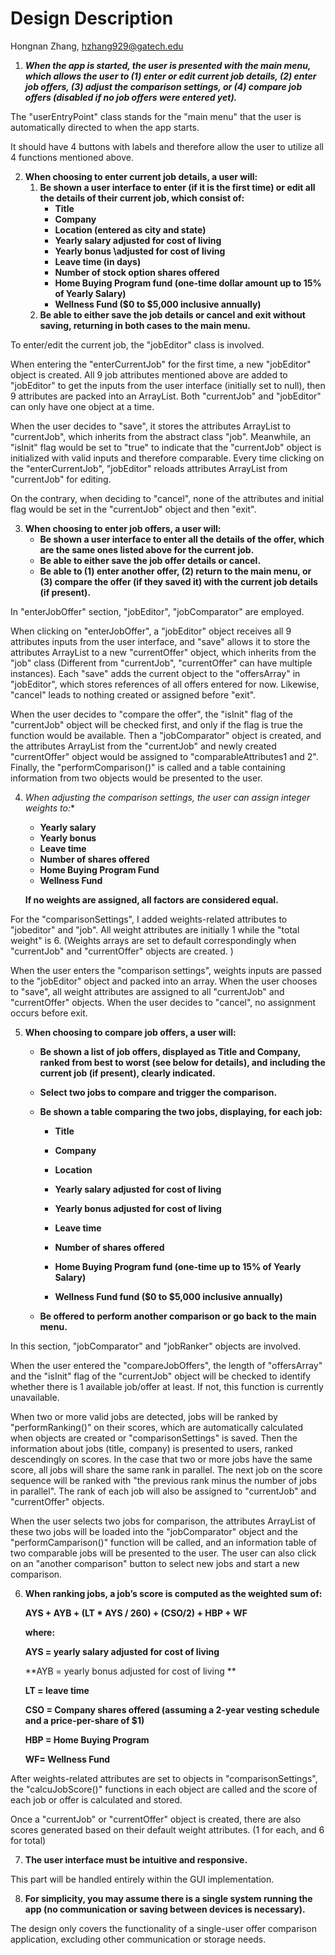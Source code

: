 # Design Description

Hongnan Zhang, hzhang929@gatech.edu

1. ***When the app is started, the user is presented with the main menu, which allows the user to (1) enter or edit current job details, (2) enter job offers, (3) adjust the comparison settings, or (4) compare job offers (disabled if no job offers were entered yet).***

The "userEntryPoint" class stands for the "main menu" that the user is automatically directed to when the app starts. 

It should have 4 buttons with labels and therefore allow the user to utilize all 4 functions mentioned above. 

2. **When choosing to enter current job details, a user will:**  
   1. **Be shown a user interface to enter (if it is the first time) or edit all the details of their current job, which consist of:**
      - **Title**
      - **Company**
      - **Location (entered  as city and state)**
      - **Yearly salary adjusted for cost of living**
      - **Yearly bonus \\adjusted for cost of living**
      - **Leave time (in days)**
      - **Number of stock option shares offered**
      - **Home Buying Program fund (one-time dollar amount up to 15% of Yearly Salary)**
      - **Wellness Fund ($0 to $5,000 inclusive annually)**
   2. **Be able to either save the job details or cancel and exit without saving, returning in both cases to the main menu.**  

To enter/edit the current job, the "jobEditor" class is involved. 

When entering the "enterCurrentJob" for the first time, a new "jobEditor" object is created. All 9 job attributes mentioned above are added to "jobEditor" to get the inputs from the user interface (initially set to null), then 9 attributes are packed into an ArrayList. Both "currentJob" and "jobEditor" can only have one object at a time. 

When the user decides to "save", it stores the attributes ArrayList to "currentJob", which inherits from the abstract class "job". Meanwhile, an "isInit" flag would be set to "true" to indicate that the "currentJob" object is initialized with valid inputs and therefore comparable. Every time clicking on the "enterCurrentJob", "jobEditor" reloads attributes ArrayList from "currentJob" for editing.

On the contrary, when deciding to "cancel", none of the attributes and initial flag would be set in the "currentJob" object and then "exit". 

3. **When choosing to enter job offers, a user will:**
   - **Be shown a user interface to enter all the details of the offer, which are the same ones listed above for the current job.**
   - **Be able to either save the job offer details or cancel.**
   - **Be able to (1) enter another offer, (2) return to the main menu, or (3) compare the offer (if they saved it) with the current job details (if present).**

In "enterJobOffer" section, "jobEditor", "jobComparator" are employed. 

When clicking on "enterJobOffer", a "jobEditor" object receives all 9 attributes inputs from the user interface, and "save" allows it to store the attributes ArrayList to a new "currentOffer" object, which inherits from the "job" class (Different from "currentJob", "currentOffer" can have multiple instances). Each "save" adds the current object to the "offersArray" in "jobEditor", which stores references of all offers entered for now. Likewise, "cancel" leads to nothing created or assigned before "exit". 

When the user decides to "compare the offer",  the "isInit" flag of the "currentJob" object will be checked first, and only if the flag is true the function would be available. Then a "jobComparator" object is created, and the attributes ArrayList from the "currentJob" and newly created "currentOffer" object would be assigned to "comparableAttributes1 and 2". Finally, the "performComparison()" is called and a table containing information from two objects would be presented to the user.

4. **When adjusting the comparison settings,* the user can assign integer weights to:**

   - **Yearly salary**
   - **Yearly bonus**
   - **Leave time**
   - **Number of shares offered**
   - **Home Buying Program Fund**
   - **Wellness Fund**

   **If no weights are assigned, all factors are considered equal.**

For the "comparisonSettings", I added weights-related attributes to "jobeditor" and "job". All weight attributes are initially 1 while the "total weight" is 6. (Weights arrays are set to default correspondingly when "currentJob" and "currentOffer" objects are created. )

When the user enters the "comparison settings", weights inputs are passed to the "jobEditor" object and packed into an array. When the user chooses to "save", all weight attributes are assigned to all "currentJob" and "currentOffer" objects. When the user decides to "cancel", no assignment occurs before exit. 

5. **When choosing to compare job offers, a user will:**

   - **Be shown a list of job offers, displayed as Title and Company, ranked from best to worst (see below for details), and including the current job (if present), clearly indicated.**

   - **Select two jobs to compare and trigger the comparison.**

   - **Be shown a table comparing the two jobs, displaying, for each job:**

     - **Title**
   
     - **Company**
     - **Location**
     - **Yearly salary adjusted for cost of living**
     - **Yearly bonus adjusted for cost of living**
     - **Leave time**
     - **Number of shares offered**
     - **Home Buying Program fund (one-time up to 15% of Yearly Salary)**
     - **Wellness Fund fund ($0 to $5,000 inclusive annually)**
   
   - **Be offered to perform another comparison or go back to the main menu.** 

In this section, "jobComparator" and "jobRanker" objects are involved. 

When the user entered the "compareJobOffers", the length of "offersArray" and the "isInit" flag of the "currentJob" object will be checked to identify whether there is 1 available job/offer at least. If not, this function is currently unavailable. 

When two or more valid jobs are detected, jobs will be ranked by "performRanking()" on their scores, which are automatically calculated when objects are created or "comparisonSettings" is saved. Then the information about jobs (title, company) is presented to users, ranked descendingly on scores. In the case that two or more jobs have the same score, all jobs will share the same rank in parallel. The next job on the score sequence will be ranked with "the previous rank minus the number of jobs in parallel". The rank of each job will also be assigned to "currentJob" and "currentOffer" objects. 

When the user selects two jobs for comparison, the attributes ArrayList of these two jobs will be loaded into the "jobComparator" object and the "performCamparison()" function will be called, and an information table of two comparable jobs will be presented to the user. The user can also click on an "another comparison" button to select new jobs and start a new comparison. 

6. **When ranking jobs, a job’s score is computed as the weighted sum of:** 

   **AYS + AYB + (LT * AYS / 260) + (CSO/2) + HBP + WF**

   **where:** 

   **AYS = yearly salary adjusted for cost of living** 

   **AYB = yearly bonus adjusted for cost of living **

   **LT = leave time** 

   **CSO = Company shares offered (assuming a 2-year vesting schedule and a price-per-share of $1)**

   **HBP = Home Buying Program**

   **WF= Wellness Fund**

After weights-related attributes are set to objects in "comparisonSettings", the "calcuJobScore()" functions in each object are called and the score of each job or offer is calculated and stored. 

Once a "currentJob" or "currentOffer" object is created, there are also scores generated based on their default weight attributes. (1 for each, and 6 for total)

7. **The user interface must be intuitive and responsive.**

This part will be handled entirely within the GUI implementation. 

8. **For simplicity, you may assume there is a single system running the app (no communication or saving between devices is necessary).**

The design only covers the functionality of a single-user offer comparison application, excluding other communication or storage needs.
